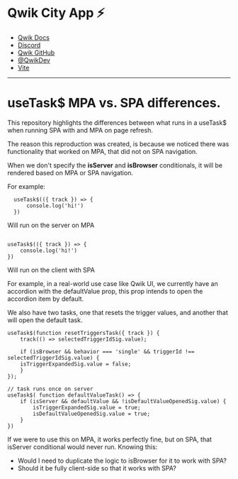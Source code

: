 # Qwik City App ⚡️

- [Qwik Docs](https://qwik.builder.io/)
- [Discord](https://qwik.builder.io/chat)
- [Qwik GitHub](https://github.com/BuilderIO/qwik)
- [@QwikDev](https://twitter.com/QwikDev)
- [Vite](https://vitejs.dev/)

---

# useTask$ MPA vs. SPA differences.

This repository highlights the differences between what runs in a useTask$ when running SPA with <Link /> and MPA on page refresh.

The reason this reproduction was created, is because we noticed there was functionality that worked on MPA, that did not on SPA navigation. 

When we don't specify the **isServer** and **isBrowser** conditionals, it will be rendered based on MPA or SPA navigation.

For example:

```tsx
  useTask$(({ track }) => {
      console.log('hi!')
  })
```

Will run on the server on MPA

```tsx

useTask$(({ track }) => {
    console.log('hi!')
})
```

Will run on the client with SPA

For example, in a real-world use case like Qwik UI, we currently have an accordion with the defaultValue prop, this prop intends to open the accordion item by default.

We also have two tasks, one that resets the trigger values, and another that will open the default task.

```tsx
useTask$(function resetTriggersTask({ track }) {
    track(() => selectedTriggerIdSig.value);

    if (isBrowser && behavior === 'single' && triggerId !== selectedTriggerIdSig.value) {
    isTriggerExpandedSig.value = false;
    }
});

// task runs once on server
useTask$( function defaultValueTask() => {
    if (isServer && defaultValue && !isDefaultValueOpenedSig.value) {
        isTriggerExpandedSig.value = true;
        isDefaultValueOpenedSig.value = true;
    }
})
```

If we were to use this on MPA, it works perfectly fine, but on SPA, that isServer conditional would never run. Knowing this:

- Would I need to duplicate the logic to isBrowser for it to work with SPA?
- Should it be fully client-side so that it works with SPA?


